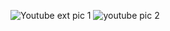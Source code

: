 
![Youtube ext pic 1](https://github.com/softlabxsanjeev1/youtube_bookmark_extension/assets/109661686/e7c384ae-50b8-41af-b601-d70a652ada01)
![youtube pic 2](https://github.com/softlabxsanjeev1/youtube_bookmark_extension/assets/109661686/e4d50297-d790-4c19-b971-94f1d1f90488)

